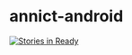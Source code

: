 # annict-android

[![Stories in Ready](https://badge.waffle.io/kgmyshin/annict-android.png?label=ready&title=Ready)](http://waffle.io/kgmyshin/annict-android)
